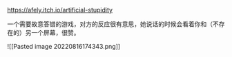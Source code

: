 https://afely.itch.io/artificial-stupidity

一个需要故意答错的游戏，对方的反应很有意思，她说话的时候会看着你和（不存在的）另一个屏幕，很赞。

![[Pasted image 20220816174343.png]]